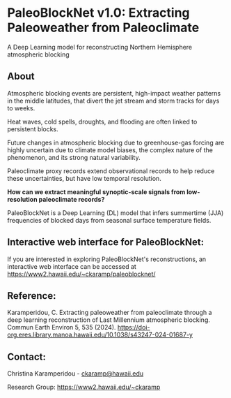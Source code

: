 # PaleoBlockNet v1.0: Extracting Paleoweather from Paleoclimate 

A Deep Learning model for reconstructing Northern Hemisphere atmospheric blocking

## About 
Atmospheric blocking events are persistent, high-impact weather patterns in the middle latitudes, that divert the jet stream and storm tracks for days to weeks.

Heat waves, cold spells, droughts, and flooding are often linked to persistent blocks.

Future changes in atmospheric blocking due to greenhouse-gas forcing are highly uncertain due to climate model biases, the complex nature of the phenomenon, and its strong natural variability.

Paleoclimate proxy records extend observational records to help reduce these uncertainties, but have low temporal resolution.

**How can we extract meaningful synoptic-scale signals from low-resolution paleoclimate records?** 

PaleoBlockNet is a Deep Learning (DL) model that infers summertime (JJA) frequencies of blocked days from seasonal surface temperature fields.

## Interactive web interface for PaleoBlockNet: 

If you are interested in exploring PaleoBlockNet's reconstructions, an interactive web interface can be accessed at 
https://www2.hawaii.edu/~ckaramp/paleoblocknet/

## Reference:

Karamperidou, C. Extracting paleoweather from paleoclimate through a deep learning reconstruction of Last Millennium atmospheric blocking. Commun Earth Environ 5, 535 (2024). https://doi-org.eres.library.manoa.hawaii.edu/10.1038/s43247-024-01687-y

## Contact:
Christina Karamperidou - ckaramp@hawaii.edu 

Research Group: https://www2.hawaii.edu/~ckaramp
